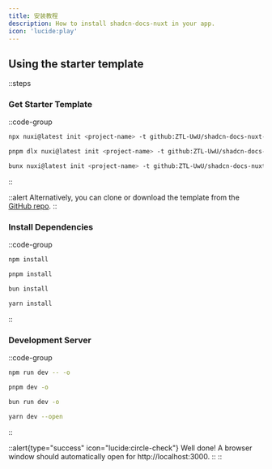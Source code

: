 ```yaml
---
title: 安装教程
description: How to install shadcn-docs-nuxt in your app.
icon: 'lucide:play'
---
```


## Using the starter template

::steps
### Get Starter Template

::code-group
  ```bash [npm]
  npx nuxi@latest init <project-name> -t github:ZTL-UwU/shadcn-docs-nuxt-starter
  ```
  ```bash [pnpm]
  pnpm dlx nuxi@latest init <project-name> -t github:ZTL-UwU/shadcn-docs-nuxt-starter
  ```
  ```bash [bun]
  bunx nuxi@latest init <project-name> -t github:ZTL-UwU/shadcn-docs-nuxt-starter
  ```
::

::alert
Alternatively, you can clone or download the template from the [GitHub repo](https://github.com/ZTL-UwU/shadcn-docs-nuxt-starter).
::

### Install Dependencies

::code-group
  ```bash [npm]
  npm install
  ```
  ```bash [pnpm]
  pnpm install
  ```
  ```bash [bun]
  bun install
  ```
  ```bash [yarn]
  yarn install
  ```
::

### Development Server

::code-group
  ```bash [npm]
  npm run dev -- -o
  ```
  ```bash [pnpm]
  pnpm dev -o
  ```
  ```bash [bun]
  bun run dev -o
  ```
  ```bash [yarn]
  yarn dev --open
  ```
::

::alert{type="success" icon="lucide:circle-check"}
Well done! A browser window should automatically open for http://localhost:3000.
::
::

